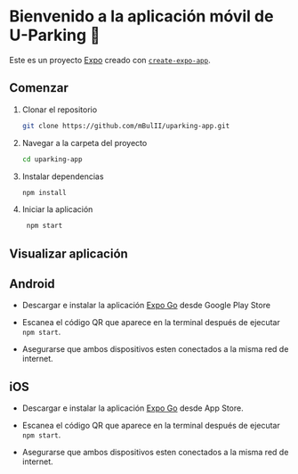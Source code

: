 # Bienvenido a la aplicación móvil de U-Parking 👋

Este es un proyecto [Expo](https://expo.dev) creado con [`create-expo-app`](https://www.npmjs.com/package/create-expo-app).

## Comenzar

1. Clonar el repositorio

   ```bash
   git clone https://github.com/mBulII/uparking-app.git
   ```

2. Navegar a la carpeta del proyecto

   ```bash
   cd uparking-app
   ```

3. Instalar dependencias

   ```bash
   npm install
   ```

4. Iniciar la aplicación

   ```bash
    npm start
   ```

## Visualizar aplicación

## Android

- Descargar e instalar la aplicación [Expo Go](https://expo.dev/go) desde Google Play Store

- Escanea el código QR que aparece en la terminal después de ejecutar `npm start`.

- Asegurarse que ambos dispositivos esten conectados a la misma red de internet.

## iOS

- Descargar e instalar la aplicación [Expo Go](https://expo.dev/go) desde App Store.

- Escanea el código QR que aparece en la terminal después de ejecutar `npm start`.

- Asegurarse que ambos dispositivos esten conectados a la misma red de internet.
